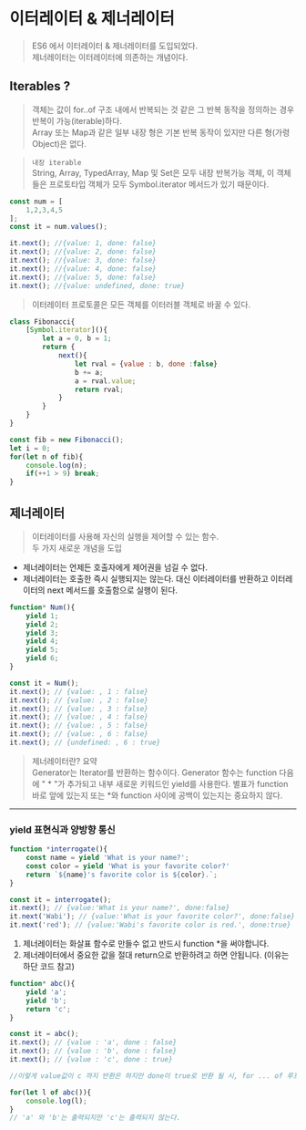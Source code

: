 # 이터레이터 & 제너레이터

> ES6 에서 이터레이터 & 제너레이터를 도입되었다.\
제너레이터는 이터레이터에 의존하는 개념이다.

## Iterables ?

> 객체는 값이 for..of 구조 내에서 반복되는 것 같은 그 반복 동작을 정의하는 경우 반복이 가능(iterable)하다.\
Array 또는 Map과 같은 일부 내장 형은 기본 반복 동작이 있지만 다른 형(가령 Object)은 없다.

> `내장 iterable`\
String, Array, TypedArray, Map 및 Set은 모두 내장 반복가능 객체, 이 객체들은 프로토타입 객체가 모두 Symbol.iterator 메서드가 있기 때문이다.


```js
const num = [
    1,2,3,4,5
];
const it = num.values();

it.next(); //{value: 1, done: false}
it.next(); //{value: 2, done: false}
it.next(); //{value: 3, done: false}
it.next(); //{value: 4, done: false}
it.next(); //{value: 5, done: false}
it.next(); //{value: undefined, done: true}
```

> 이터레이터 프로토콜은 모든 객체를 이터러블 객체로 바꿀 수 있다.

```js
class Fibonacci{
    [Symbol.iterator](){
        let a = 0, b = 1;
        return {
            next(){
                let rval = {value : b, done :false}
                b += a;
                a = rval.value;
                return rval;
            }
        }
    }
}

const fib = new Fibonacci();
let i = 0;
for(let n of fib){
    console.log(n);
    if(++1 > 9) break;
}
```

## 제너레이터

> 이터레이터를 사용해 자신의 실행을 제어할 수 있는 함수.\
두 가지 새로운 개념을 도입

- 제너레이터는 언제든 호출자에게 제어권을 넘길 수 없다.
- 제너레이터는 호출한 즉시 실행되지는 않는다. 대신 이터레이터를 반환하고 이터레이터의 next 메서드를 호출함으로 실행이 된다.

```js
function* Num(){
    yield 1;
    yield 2;
    yield 3;
    yield 4;
    yield 5;
    yield 6;
}

const it = Num();
it.next(); // {value: , 1 : false}
it.next(); // {value: , 2 : false}
it.next(); // {value: , 3 : false}
it.next(); // {value: , 4 : false}
it.next(); // {value: , 5 : false}
it.next(); // {value: , 6 : false}
it.next(); // {undefined: , 6 : true}
```

> 제너레이터란? 요약\
Generator는 Iterator를 반환하는 함수이다. Generator 함수는 function 다음에 " * "가 추가되고 내부 새로운 키워드인 yield를 사용한다. 별표가 function 바로 앞에 있는지 또는 *와 function 사이에 공백이 있는지는 중요하지 않다.

---

### yield 표현식과 양방향 통신

```js
function *interrogate(){
    const name = yield 'What is your name?';
    const color = yield 'What is your favorite color?'
    return `${name}'s favorite color is ${color}.`;
}

const it = interrogate();
it.next(); // {value:'What is your name?', done:false}
it.next('Wabi'); // {value:'What is your favorite color?', done:false}
it.next('red'); // {value:'Wabi's favorite color is red.', done:true}
```

1. 제너레이터는 화살표 함수로 만들수 없고 반드시 function *을 써야합니다.
2. 제너레이터에서 중요한 값을 절대 return으로 반환하려고 하면 안됩니다. (이유는 하단 코드 참고)

```js
function* abc(){
    yield 'a';
    yield 'b';
    return 'c';
}

const it = abc();
it.next(); // {value : 'a', done : false}
it.next(); // {value : 'b', done : false}
it.next(); // {value : 'c', done : true}

//이렇게 value값이 c 까지 반환은 하지만 done이 true로 반환 될 시, for ... of 루프에서 c는 출력되지 않는다. 이유는 done 이 true 이면 value 프로퍼티에 주의를 기울이지 않기 때문이다.

for(let l of abc()){
    console.log(l);
}
// 'a' 와 'b'는 출력되지만 'c'는 출력되지 않는다.
```
